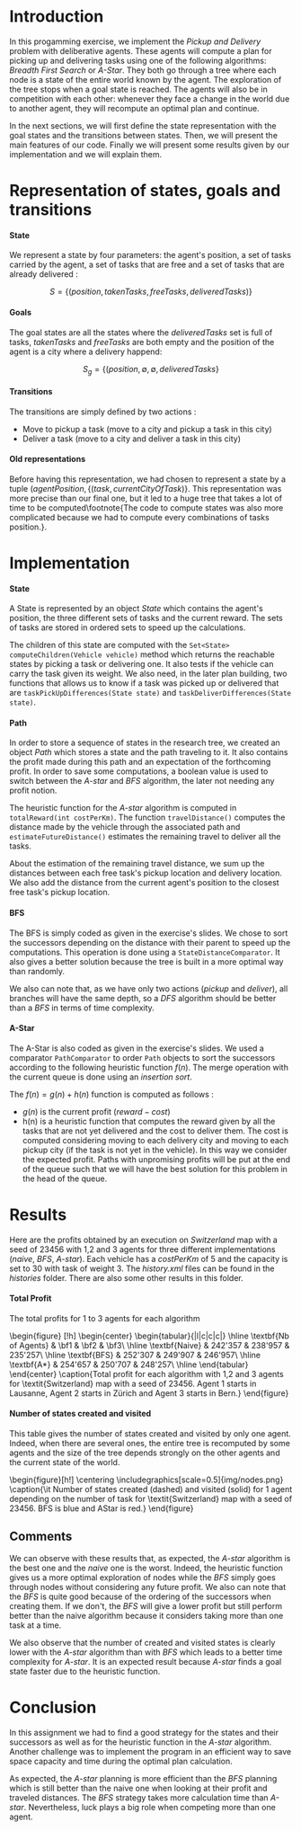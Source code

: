 # Introduction

In this progamming exercise, we implement the *Pickup and Delivery* problem with deliberative agents. These agents will compute a plan for picking up and delivering tasks using one of the following algorithms: *Breadth First Search* or *A-Star*. They both go through a tree where each node is a state of the entire world known by the agent. The exploration of the tree stops when a goal state is reached.
The agents will also be in competition with each other: whenever they face a change in the world due to another agent, they will recompute an optimal plan and continue.

In the next sections, we will first define the state representation with the goal states and the transitions between states. Then, we will present the main features of our code. Finally we will present some results given by our implementation and we will explain them.

# Representation of states, goals and transitions 

#### State
We represent a state by four parameters: the agent's position, a set of tasks carried by the agent, a set of tasks that are free and a set of tasks that are already delivered :

$$S = \{ (position, takenTasks, freeTasks, deliveredTasks) \}$$

#### Goals
The goal states are all the states where the *deliveredTasks* set is full of tasks, *takenTasks* and *freeTasks* are both empty and the position of the agent is a city where a delivery happend:

$$S_g = \{ (position,\emptyset, \emptyset, deliveredTasks\}$$

#### Transitions
The transitions are simply defined by two actions :

* Move to pickup a task (move to a city and pickup a task in this city)
* Deliver a task (move to a city and deliver a task in this city)

#### Old representations
Before having this representation, we had chosen to represent a state by a tuple $(agentPosition, \{(task, currentCityOfTask)\}$. This representation was more precise than our final one, but it led to a huge tree that takes a lot of time to be computed\footnote{The code to compute states was also more complicated because we had to compute every combinations of tasks position.}.

# Implementation

#### State

A State is represented by an object *State* which contains the agent's position, the three different sets of tasks and the current reward. The sets of tasks are stored in ordered sets to speed up the calculations.

The children of this state are computed with the ```Set<State> computeChildren(Vehicle vehicle)``` method which returns the reachable states by picking a task or delivering one. It also tests if the vehicle can carry the task given its weight. We also need, in the later plan building, two functions that allows us to know if a task was picked up or delivered that are ```taskPickUpDifferences(State state)``` and ```taskDeliverDifferences(State state)```.

#### Path

In order to store a sequence of states in the research tree, we created an object *Path* which stores a state and the path traveling to it. It also contains the profit made during this path and an expectation of the forthcoming profit. In order to save some computations, a boolean value is used to switch between the *A-star* and *BFS* algorithm, the later not needing any profit notion.

The heuristic function for the *A-star* algorithm is computed in ```totalReward(int costPerKm)```. The function ```travelDistance()``` computes the distance made by the vehicle through the associated path and ```estimateFutureDistance()``` estimates the remaining travel to deliver all the tasks.

About the estimation of the remaining travel distance, we sum up the distances between each free task's pickup location and delivery location. We also add the distance from the current agent's position to the closest free task's pickup location.

#### BFS

The BFS is simply coded as given in the exercise's slides. We chose to sort the successors depending on the distance with their parent to speed up the computations. This operation is done using a ```StateDistanceComparator```. It also gives a better solution because the tree is built in a more optimal way than randomly.

We also can note that, as we have only two actions (*pickup* and *deliver*), all branches will have the same depth, so a *DFS* algorithm should be better than a *BFS* in terms of time complexity.

#### A-Star

The A-Star is also coded as given in the exercise's slides. We used a comparator ```PathComparator``` to order ```Path``` objects to sort the successors according to the following heuristic function $f(n)$. The merge operation with the current queue is done using an *insertion sort*.

The $f(n) = g(n) + h(n)$ function is computed as follows :

* $g(n)$ is the current profit ($reward-cost$)
* h(n) is a heuristic function that computes the reward given by all the tasks that are not yet delivered and the cost to deliver them. The cost is computed considering moving to each delivery city and moving to each pickup city (if the task is not yet in the vehicle). In this way we consider the expected profit. Paths with unpromising profits will be put at the end of the queue such that we will have the best solution for this problem in the head of the queue.

# Results

Here are the profits obtained by an execution on *Switzerland* map with a seed of $23456$ with 1,2 and 3 agents for three different implementations (*naive*, *BFS*, *A-star*). Each vehicle has a *costPerKm* of 5 and the capacity is set to 30 with task of weight 3. The *history.xml* files can be found in the *histories* folder. There are also some other results in this folder.

#### Total Profit

The total profits for 1 to 3 agents for each algorithm

\begin{figure} [!h]
  \begin{center}
    \begin{tabular}{|l|c|c|c|}
    \hline
    \textbf{Nb of Agents} & \bf1 & \bf2 & \bf3\\
    \hline
    \textbf{Naive} & 242'357 & 238'957 & 235'257\\
    \hline
    \textbf{BFS} & 252'307 & 249'907 & 246'957\\
    \hline
    \textbf{A*} & 254'657 & 250'707 & 248'257\\
    \hline
    \end{tabular}
  \end{center}
  \caption{Total profit for each algorithm with 1,2 and 3 agents for \textit{Switzerland} map with a seed of $23456$. Agent 1 starts in Lausanne, Agent 2 starts in Zürich and Agent 3 starts in Bern.}
\end{figure}


#### Number of states created and visited

This table gives the number of states created and visited by only one agent. Indeed, when there are several ones, the entire tree is recomputed by some agents and the size of the tree depends strongly on the other agents and the current state of the world.

<!--\begin{figure} [!h]
  \begin{center}
    \begin{tabular}{|l|c|c|}
    \hline
    & \bf Created & \bf Visited \\
    \hline
    \textbf{BFS} & 2479 & 2455 \\
    \hline
    \textbf{A*} & 1657 & 535\\
    \hline
    \end{tabular}
  \end{center}
  \caption{Number of states created and visited for 1 agent for \textit{Switzerland} map with a seed of $23456$}
\end{figure} -->
\begin{figure}[h!]
      \centering \includegraphics[scale=0.5]{img/nodes.png}
      \caption{\it Number of states created (dashed) and visited (solid) for 1 agent depending on the number of task for \textit{Switzerland} map with a seed of $23456$. BFS is blue and AStar is red.}
\end{figure}

## Comments

We can observe with these results that, as expected, the *A-star* algorithm is the best one and the *naive* one is the worst. Indeed, the heuristic function gives us a more optimal exploration of nodes while the *BFS* simply goes through nodes without considering any future profit. We also can note that the *BFS* is quite good because of the ordering of the successors when creating them. If we don't, the *BFS* will give a lower profit but still perform better than the naive algorithm because it considers taking more than one task at a time.

We also observe that the number of created and visited states is clearly lower with the *A-star* algorithm than with *BFS* which leads to a better time complexity for *A-star*. It is an expected result because *A-star* finds a goal state faster due to the heuristic function.

# Conclusion
In this assignment we had to find a good strategy for the states and their successors as well as for the heuristic function in the *A-star* algorithm. Another challenge was to implement the program in an efficient way to save space capacity and time during the optimal plan calculation.

As expected, the *A-star* planning is more efficient than  the *BFS* planning which is still better than the naive one when looking at their profit and traveled distances. The *BFS* strategy takes more calculation time than *A-star*. Nevertheless, luck plays a big role when competing more than one agent.
